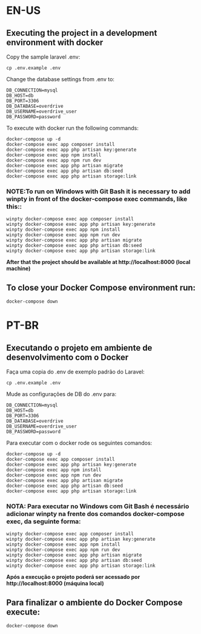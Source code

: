 # EN-US
## Executing the project in a development environment with docker
Copy the sample laravel .env:
```
cp .env.example .env
```
Change the database settings from .env to:
```
DB_CONNECTION=mysql
DB_HOST=db
DB_PORT=3306
DB_DATABASE=overdrive
DB_USERNAME=overdrive_user
DB_PASSWORD=password
```
To execute with docker run the following commands:
```
docker-compose up -d
docker-compose exec app composer install
docker-compose exec app php artisan key:generate
docker-compose exec app npm install
docker-compose exec app npm run dev
docker-compose exec app php artisan migrate
docker-compose exec app php artisan db:seed
docker-compose exec app php artisan storage:link
```
### NOTE:To run on Windows with Git Bash it is necessary to add winpty in front of the docker-compose exec commands, like this:: 
```
winpty docker-compose exec app composer install
winpty docker-compose exec app php artisan key:generate
winpty docker-compose exec app npm install
winpty docker-compose exec app npm run dev
winpty docker-compose exec app php artisan migrate
winpty docker-compose exec app php artisan db:seed
winpty docker-compose exec app php artisan storage:link
```
**After that the project should be available at http://localhost:8000 (local machine)**

## To close your Docker Compose environment run:
```
docker-compose down
```

# PT-BR
## Executando o projeto em ambiente de desenvolvimento com o Docker
Faça uma copia do .env de exemplo padrão do Laravel:
```
cp .env.example .env
```
Mude as configurações de DB do .env para:
```
DB_CONNECTION=mysql
DB_HOST=db
DB_PORT=3306
DB_DATABASE=overdrive
DB_USERNAME=overdrive_user
DB_PASSWORD=password
```
Para executar com o docker rode os seguintes comandos:
```
docker-compose up -d
docker-compose exec app composer install
docker-compose exec app php artisan key:generate
docker-compose exec app npm install
docker-compose exec app npm run dev
docker-compose exec app php artisan migrate
docker-compose exec app php artisan db:seed
docker-compose exec app php artisan storage:link
```
### NOTA: Para executar no Windows com Git Bash é necessário adicionar winpty na frente dos comandos docker-compose exec, da seguinte forma: 
```
winpty docker-compose exec app composer install
winpty docker-compose exec app php artisan key:generate
winpty docker-compose exec app npm install
winpty docker-compose exec app npm run dev
winpty docker-compose exec app php artisan migrate
winpty docker-compose exec app php artisan db:seed
winpty docker-compose exec app php artisan storage:link
```
**Após a execução o projeto poderá ser acessado por http://localhost:8000 (máquina local)**

## Para finalizar o ambiente do Docker Compose execute:
```
docker-compose down
```
